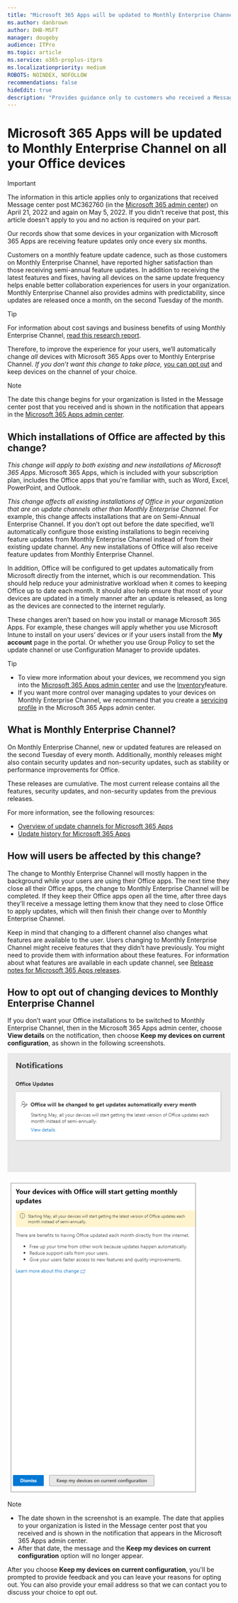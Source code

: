 ```yaml
---
title: "Microsoft 365 Apps will be updated to Monthly Enterprise Channel on all your Office devices"
ms.author: danbrown
author: DHB-MSFT
manager: dougeby
audience: ITPro
ms.topic: article
ms.service: o365-proplus-itpro
ms.localizationpriority: medium
ROBOTS: NOINDEX, NOFOLLOW
recommendations: false
hideEdit: true
description: "Provides guidance only to customers who received a Message center post about their devices with Microsoft 365 Apps being updated to Monthly Enterprise Channel."
---
```


# Microsoft 365 Apps will be updated to Monthly Enterprise Channel on all your Office devices

> [!IMPORTANT]
> The information in this article applies only to organizations that received Message center post MC362760 (in the [Microsoft 365 admin center](https://admin.microsoft.com/AdminPortal/Home#/MessageCenter)) on April 21, 2022 and again on May 5, 2022. If you didn't receive that post, this article doesn't apply to you and no action is required on your part.

Our records show that some devices in your organization with Microsoft 365 Apps are receiving feature updates only once every six months.

Customers on a monthly feature update cadence, such as those customers on Monthly Enterprise Channel, have reported higher satisfaction than those receiving semi-annual feature updates. In addition to receiving the latest features and fixes, having all devices on the same update frequency helps enable better collaboration experiences for users in your organization. Monthly Enterprise Channel also provides admins with predictability, since updates are released once a month, on the second Tuesday of the month.

> [!TIP]
> For information about cost savings and business benefits of using Monthly Enterprise Channel, [read this research report](https://cdn.techcommunity.microsoft.com/assets/Microsoft365/TotalEconomicImpactofMonthlyEnterpriseChannelForMicrosoft365Apps-Final-Aug-9-2021.pdf).

Therefore, to improve the experience for your users, we’ll automatically change *all* devices with Microsoft 365 Apps over to Monthly Enterprise Channel. *If you don’t want this change to take place,* [you can opt out](#how-to-opt-out-of-changing-devices-to-monthly-enterprise-channel) and keep devices on the channel of your choice.

> [!NOTE]
> The date this change begins for your organization is listed in the Message center post that you received and is shown in the notification that appears in the [Microsoft 365 Apps admin center](https://config.office.com).

## Which installations of Office are affected by this change?

*This change will apply to both existing and new installations of Microsoft 365 Apps.* Microsoft 365 Apps, which is included with your subscription plan, includes the Office apps that you're familiar with, such as Word, Excel, PowerPoint, and Outlook.

*This change affects all existing installations of Office in your organization that are on update channels other than Monthly Enterprise Channel.* For example, this change affects installations that are on Semi-Annual Enterprise Channel. If you don’t opt out before the date specified, we’ll automatically configure those existing installations to begin receiving feature updates from Monthly Enterprise Channel instead of from their existing update channel. Any new installations of Office will also receive feature updates from Monthly Enterprise Channel.

In addition, Office will be configured to get updates automatically from Microsoft directly from the internet, which is our recommendation. This should help reduce your administrative workload when it comes to keeping Office up to date each month. It should also help ensure that most of your devices are updated in a timely manner after an update is released, as long as the devices are connected to the internet regularly.

These changes aren’t based on how you install or manage Microsoft 365 Apps. For example, these changes will apply whether you use Microsoft Intune to install on your users’ devices or if your users install from the **My account** page in the portal. Or whether you use Group Policy to set the update channel or use Configuration Manager to provide updates.

> [!TIP]
> - To view more information about your devices, we recommend you sign into the [Microsoft 365 Apps admin center](https://config.office.com) and use the [Inventory](../admincenter/inventory.md)feature.
> - If you want more control over managing updates to your devices on Monthly Enterprise Channel, we recommend that you create a [servicing profile](../admincenter/servicing-profile.md) in the Microsoft 365 Apps admin center.


## What is Monthly Enterprise Channel?

On Monthly Enterprise Channel, new or updated features are released on the second Tuesday of every month. Additionally, monthly releases might also contain security updates and non-security updates, such as stability or performance improvements for Office.

These releases are cumulative. The most current release contains all the features, security updates, and non-security updates from the previous releases.

For more information, see the following resources:

- [Overview of update channels for Microsoft 365 Apps](../overview-update-channels.md)
- [Update history for Microsoft 365 Apps](/officeupdates/update-history-microsoft365-apps-by-date)

## How will users be affected by this change?

The change to Monthly Enterprise Channel will mostly happen in the background while your users are using their Office apps. The next time they close all their Office apps, the change to Monthly Enterprise Channel will be completed. If they keep their Office apps open all the time, after three days they’ll receive a message letting them know that they need to close Office to apply updates, which will then finish their change over to Monthly Enterprise Channel.

Keep in mind that changing to a different channel also changes what features are available to the user. Users changing to Monthly Enterprise Channel might receive features that they didn’t have previously. You might need to provide them with information about these features. For information about what features are available in each update channel, see [Release notes for Microsoft 365 Apps releases](/officeupdates/release-notes-microsoft365-apps#release-notes-for-microsoft-365-apps-releases).

## How to opt out of changing devices to Monthly Enterprise Channel

If you don’t want your Office installations to be switched to Monthly Enterprise Channel, then in the Microsoft 365 Apps admin center, choose **View details** on the notification, then choose **Keep my devices on current configuration**, as shown in the following screenshots.

![Notification that Office will be changed to get updates automatically every month along with a "View details" link](../images/other/notification-monthly-enterprise-channel.png)

![Flyout showing three benefits of having Office updated each month along with a "Keep my devices on current configuration" button](../images/other/flyout-monthly-enterprise-channel.png)

> [!NOTE]
> - The date shown in the screenshot is an example. The date that applies to your organization is listed in the Message center post that you received and is shown in the notification that appears in the Microsoft 365 Apps admin center.
> - After that date, the message and the **Keep my devices on current configuration** option will no longer appear.

After you choose **Keep my devices on current configuration**, you'll be prompted to provide feedback and you can leave your reasons for opting out. You can also provide your email address so that we can contact you to discuss your choice to opt out.